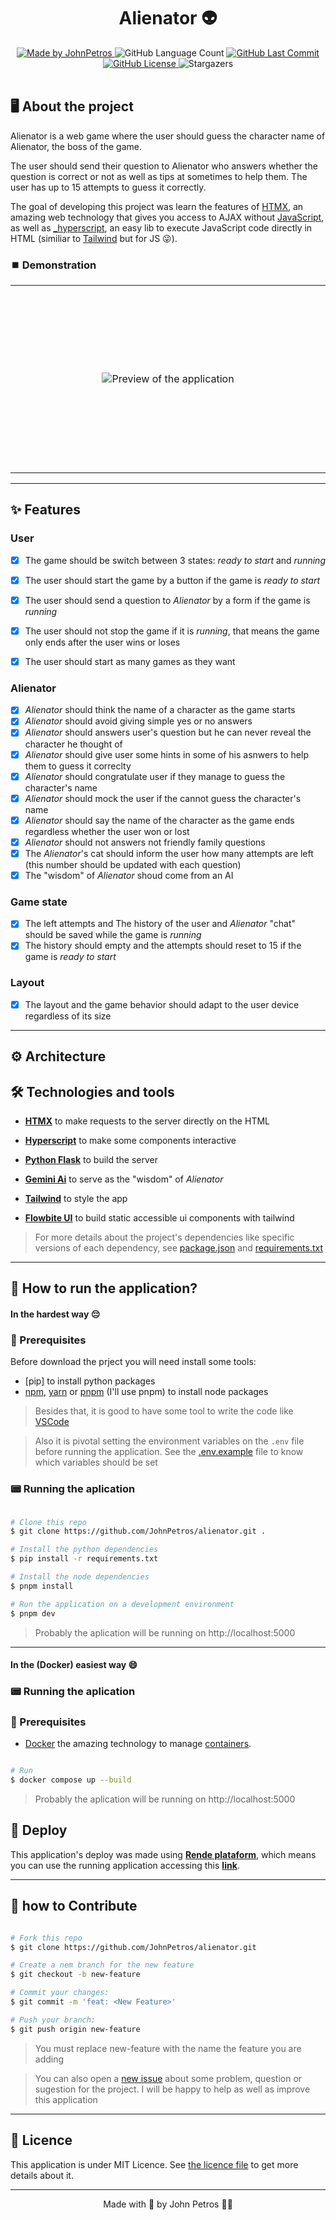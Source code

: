 <h1 align="center">
  Alienator 👽
</h1>

<div align="center">
   <a href="https://github.com/JohnPetros">
      <img alt="Made by JohnPetros" src="https://img.shields.io/badge/made%20by-JohnPetros-blueviolet">
   </a>
   <img alt="GitHub Language Count" src="https://img.shields.io/github/languages/count/JohnPetros/alienator">
   <a href="https://github.com/JohnPetros/alienator/commits/main">
      <img alt="GitHub Last Commit" src="https://img.shields.io/github/last-commit/JohnPetros/alienator">
   </a>
  </a>
   </a>
   <a href="https://github.com/JohnPetros/alienator/blob/main/LICENSE.md">
      <img alt="GitHub License" src="https://img.shields.io/github/license/JohnPetros/alienator">
   </a>
    <img alt="Stargazers" src="https://img.shields.io/github/stars/JohnPetros/alienator?style=social">
</div>
<br>



## 🖥️ About the project

Alienator is a web game where the user should guess the character name of Alienator, the boss of the game.

The user should send their question to Alienator who answers whether the question is correct or not as well as tips at sometimes to help them. The user has up to 15 attempts to guess it correctly.

The goal of developing this project was learn the features of [HTMX](https://htmx.org/), an amazing web technology that gives you access to AJAX without [JavaScript](https://developer.mozilla.org/pt-BR/docs/Web/JavaScript), as well as [_hyperscript](https://hyperscript.org/), an easy lib to execute JavaScript code directly in HTML (similiar to [Tailwind](https://tailwindcss.com/) but for JS 😜).

### ⏹️ Demonstration

<table align="center">
  <tr>
    <td align="center" width="600" height="300">
    <img src=".github/images/preview.gif" alt="Preview of the application" />
    </td>
  </tr>
</table>

---

## ✨ Features

### User

- [x] The game should be switch between 3 states: *ready to start* and *running*
- [x] The user should start the game by a button if the game is *ready to start*
- [x] The user should send a question to *Alienator* by a form if the game is *running*
- [x] The user should not stop the game if it is *running*, that means the game only ends after the user wins or loses
- [x] The user should start as many games as they want


### Alienator

- [x] *Alienator* should think the name of a character as the game starts
- [x] *Alienator* should avoid giving simple yes or no answers
- [x] *Alienator* should answers user's question but he can never reveal the character he thought of
- [x] *Alienator* should give user some hints in some of his asnwers to help them to guess it correclty
- [x] *Alienator* should congratulate user if they manage to guess the character's name
- [x] *Alienator* should mock the user if the cannot guess the character's name
- [x] *Alienator* should say the name of the character as the game ends regardless whether the user won or lost
- [x] *Alienator* should not answers not friendly family questions
- [x] The *Alienator*'s cat should inform the user how many attempts are left (this number should be updated with each question)
- [x] The "wisdom" of *Alienator* shoud come from an AI

### Game state

- [x] The left attempts and The history of the user and *Alienator* "chat" should be saved while the game is *running*
- [x] The history should empty and the attempts should reset to 15 if the game is *ready to start*
    
### Layout

- [x] The layout and the game behavior should adapt to the user device regardless of its size

---

## ⚙️ Architecture

## 🛠️ Technologies and tools

- **[HTMX](https://tailwindcss.com/)** to make requests to the server directly on the HTML

- **[Hyperscript](https://hyperscript.org/)** to make some components interactive

- **[Python Flask](https://flask.palletsprojects.com/en/3.0.x/)** to build the server

- **[Gemini Ai](https://gemini.google.com/app)** to serve as the "wisdom" of *Alienator*

- **[Tailwind](https://tailwindcss.com/)** to style the app

- **[Flowbite UI](https://preline.co/)** to build static accessible ui components with tailwind


> For more details about the project's dependencies like specific versions of each dependency, see [package.json](https://github.com/JohnPetros/alienator/blob/main/package.json) and [requirements.txt](https://github.com/JohnPetros/alienator/blob/main/requirements.txt)

---

## 🚀 How to run the application?

#### In the hardest way 😔

### 🔧 Prerequisites

Before download the prject you will need install some tools:

- [pip] to install python packages
- [npm](https://nodejs.org/en), [yarn](https://nodejs.org/en) or [pnpm](https://pnpm.io/pt/) (I'll use pnpm) to install node packages

> Besides that, it is good to have some tool to write the code like [VSCode](https://code.visualstudio.com/)

> Also it is pivotal setting the environment variables on the `.env` file before running the application. See the [.env.example](https://github.com/JohnPetros/alienator/blob/main/.env.example) file to know which variables should be set

### 📟 Running the aplication

```bash

# Clone this repo
$ git clone https://github.com/JohnPetros/alienator.git .

# Install the python dependencies
$ pip install -r requirements.txt

# Install the node dependencies
$ pnpm install

# Run the application on a development environment
$ pnpm dev

```

> Probably the aplication will be running on http://localhost:5000

---

#### In the (Docker) easiest way 😄

### 📟 Running the aplication

### 🔧 Prerequisites

- [Docker](https://www.docker.com/) the amazing technology to manage [containers](https://www.docker.com/resources/what-container/).


```bash

# Run
$ docker compose up --build

```

> Probably the aplication will be running on http://localhost:5000

## 🚚 Deploy

This application's deploy was made using **[Rende plataform](https://www.render.com/)**, which means you can use the running application accessing this **[link](https://alienator.onrender.com)**.

---

## 🤝 how to Contribute

```bash

# Fork this repo
$ git clone https://github.com/JohnPetros/alienator.git

# Create a nem branch for the new feature
$ git checkout -b new-feature

# Commit your changes:
$ git commit -m 'feat: <New Feature>'

# Push your branch:
$ git push origin new-feature

```

> You must replace new-feature with the name the feature you are adding

> You can also open a [new issue](https://github.com/JohnPetros/alienator/issues) about some problem, question or sugestion for the project. I will be happy to help as well as improve this application

---

## 📝 Licence

This application is under MIT Licence. See [the licence file](https://github.com/JohnPetros/alienator/blob/main/license) to get more details about it.

---

<p align="center">
  Made with 💜 by John Petros 👋🏻
</p>
